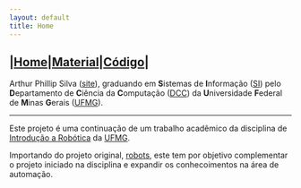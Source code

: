 ```yaml
---
layout: default
title: Home
---
```

|[Home](index.md)|[Material](parts.md)|[Código](code.md)|
---

Arthur Phillip Silva ([site](https://artphil.github.io/)),
graduando em **S**istemas de **I**nformação ([SI](http://dcc.ufmg.br/dcc/?q=pt-br/bsi))
pelo **D**epartamento de **C**iência da **C**omputação ([DCC](http://dcc.ufmg.br/dcc/))
da **U**niversidade **F**ederal de **M**inas **G**erais ([UFMG](https://www.ufmg.br/)).

***

Este projeto é uma continuação de um trabalho acadêmico da disciplina de [Introdução a Robótica](http://homepages.dcc.ufmg.br/~doug/cursos/doku.php?id=cursos:introrobotica:2018-1:index) da [UFMG](https://www.ufmg.br/).

Importando do projeto original, [robots](https://github.com/artphil/robots), este tem por objetivo complementar o projeto iniciado na disciplina e expandir os conhecoimentos na área de automação.
